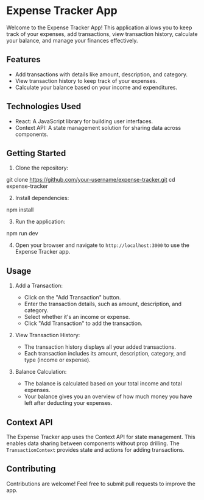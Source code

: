 
# Expense Tracker App

Welcome to the Expense Tracker App! This application allows you to keep track of your expenses, add transactions, view transaction history, calculate your balance, and manage your finances effectively.

## Features

- Add transactions with details like amount, description, and category.
- View transaction history to keep track of your expenses.
- Calculate your balance based on your income and expenditures.

## Technologies Used

- React: A JavaScript library for building user interfaces.
- Context API: A state management solution for sharing data across components.


## Getting Started

1. Clone the repository:

git clone https://github.com/your-username/expense-tracker.git
cd expense-tracker

2. Install dependencies:

npm install

3. Run the application:

npm run dev

4. Open your browser and navigate to `http://localhost:3000` to use the Expense Tracker app.

## Usage

1. Add a Transaction:

   - Click on the "Add Transaction" button.
   - Enter the transaction details, such as amount, description, and category.
   - Select whether it's an income or expense.
   - Click "Add Transaction" to add the transaction.

2. View Transaction History:

   - The transaction history displays all your added transactions.
   - Each transaction includes its amount, description, category, and type (income or expense).

3. Balance Calculation:

   - The balance is calculated based on your total income and total expenses.
   - Your balance gives you an overview of how much money you have left after deducting your expenses.

## Context API

The Expense Tracker app uses the Context API for state management. This enables data sharing between components without prop drilling. The `TransactionContext` provides state and actions for adding transactions.

## Contributing

Contributions are welcome! Feel free to submit pull requests to improve the app.

